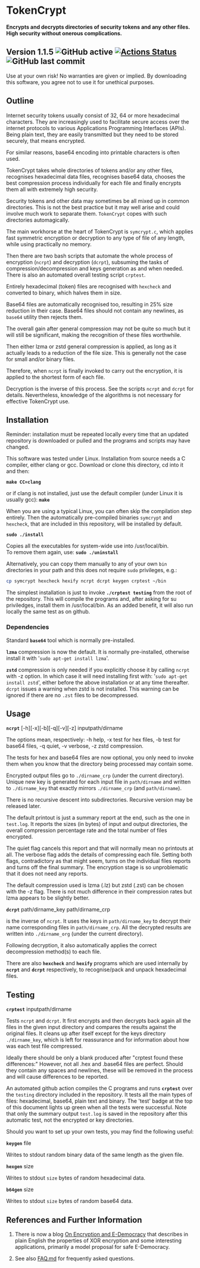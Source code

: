 # TokenCrypt

**Encrypts and decrypts directories of security tokens and any other files. High security without onerous complications.**

## Version 1.1.5 ![GitHub active](https://img.shields.io/badge/GitHub-Active-brightgreen) [![Actions Status](https://github.com/liborty/TokenCrypt/workflows/test/badge.svg)](https://github.com/liborty/TokenCrypt/actions) ![GitHub last commit](https://img.shields.io/github/last-commit/liborty/TokenCrypt)

Use at your own risk! No warranties are given or implied. 
By downloading this software, you agree not to use it for unethical purposes.

## Outline

Internet security tokens usually consist of 32, 64 or more hexadecimal characters. 
They are increasingly used to facilitate secure access over the internet protocols
to various Applications Programming Interfaces (APIs). Being plain text,
they are easily transmitted but they need to be stored securely,
that means encrypted.   
  
For similar reasons, base64 encoding into printable characters is often used.

TokenCrypt takes whole directories of tokens
and/or any other files, recognises hexadecimal data files, recognises base64 data, chooses the best compression 
process individually for each file and finally encrypts them all with extremely high security.

Security tokens and other data may sometimes be 
all mixed up in common directories. This is not the best practice but 
it may well arise and could involve much work to separate them. 
`TokenCrypt` copes with such directories automagically.

The main workhorse at the heart of TokenCrypt is `symcrypt.c`, which applies fast symmetric
encryption or decryption to any type of file of any length, while using practically no memory.

Then there are two bash scripts that automate the whole process of encryption (`ncrpt`)
and decryption (`dcrpt`), subsuming the tasks of compression/decompression and keys generation as and when needed.
There is also an automated overall testing script `crptest`.

Entirely hexadecimal (token) files are recognised with `hexcheck` and converted to binary, which halves them in size. 

Base64 files are automatically recognised too, resulting in 25% size reduction in their case. Base64 files should not contain any newlines, as `base64` utility then rejects them. 

The overall gain after general compression may not be quite so much but it will still be significant, making the recognition of these files worthwhile.

Then either lzma or zstd general compression is applied, as long as it actually leads to a reduction of the file size. This is generally not  the case for small and/or binary files. 

Therefore, when  `ncrpt` is finally invoked to carry out the encryption, it is applied to the shortest form of each file.

Decryption is the inverse of this process. See the scripts `ncrpt` and `dcrpt` for details. Nevertheless, knowledge of the algorithms is not necessary for effective TokenCrypt use.

## Installation

Reminder: installation must be repeated locally every time that an updated repository is downloaded or pulled and the programs and scripts may have changed.

This software was tested under Linux. Installation from source needs a C compiler, either clang or gcc. Download or clone this directory, cd into it and then:

**`make CC=clang`**

or if clang is not installed, just use the default compiler 
(under Linux it is usually gcc): **`make`**

When you are using a typical Linux, you can often skip the compilation step entirely. Then the automatically pre-compiled binaries `symcrypt` and `hexcheck`, that are included in this repository, will be installed by default.

**`sudo ./install`**
 
Copies all the executables for system-wide use into /usr/local/bin.  
To remove them again, use: **`sudo ./uninstall`**

Alternatively, you can copy them manually to any of your own `bin` 
directories in your path and this does not require `sudo` privileges, e.g.:
```bash
cp symcrypt hexcheck hexify ncrpt dcrpt keygen crptest ~/bin
```
The simplest installation is just to invoke **`./crptest testing`** from the root of the repository.
This will compile the programs and, after asking for su priviledges, install them in /usr/local/bin.
As an added benefit, it will also run locally the same test as on github.

### Dependencies

Standard  **`base64`** tool which is normally pre-installed.  

**`lzma`** compression is now the default. It is normally pre-installed, otherwise install it with '`sudo apt-get install lzma`'.
  
**`zstd`** compression is only needed if you explicitly choose it by calling `ncrpt` with -z option. In which case it will need installing first with: '`sudo apt-get install zstd`', either before the above installation or at any time thereafter. `dcrpt` issues a warning when zstd is not installed. This warning can be ignored if there are no `.zst` files to be decompressed.

## Usage

**`ncrpt`** [-h][-x][-b][-q][-v][-z] inputpath/dirname

The options mean, respectively: -h help, -x test for hex files, -b test for base64 files, -q quiet, -v verbose, -z zstd compression. 

The tests for hex and base64 files are now optional, you only need to invoke them when you know that the directory being processed may contain some.

Encrypted output files go to `./dirname_crp` (under the current directory).
Unique new key is generated for each input file in `path/dirname` and
written to `./dirname_key` that exactly mirrors `./dirname_crp` (and `path/dirname`).

There is no recursive descent into subdirectories. Recursive version may be released later.

The default printout is just a summary report at the end, such as the one in `test.log`. It reports the sizes (in bytes) of input and output directories, the overall compression percentage rate and the total number of files encrypted.

The quiet flag cancels this report and that will normally mean no printouts at all.
The verbose flag adds the details of compressing each file. Setting both
flags, contradictory as that might seem, turns on the individual files reports and
turns off the final summary.
The encryption stage is so unproblematic that it does not need any reports.

The default compression used is lzma (.lz) but zstd (.zst) can be chosen with the -z flag.
There is not much difference in their compression rates but lzma
appears to be slightly better.

**`dcrpt`** path/dirname_key path/dirname_crp

is the inverse of `ncrpt`. It uses the keys in  `path/dirname_key` to decrypt 
their name corresponding files in `path/dirname_crp`.
All the decrypted results are written into `./dirname_org` (under the current directory).

Following decryption, it also automatically applies the correct decompression method(s) to each file.

There are also **`hexcheck`** and **`hexify`** programs which are used internally by  **`ncrpt`** and **`dcrpt`** respectively, to recognise/pack and unpack hexadecimal files.

## Testing

**`crptest`** inputpath/dirname 

Tests `ncrpt` and `dcrpt`. It first encrypts and then decrypts back again
all the files in the given input directory and compares the results against the original files.
It cleans up after itself except for the keys directory `./dirname_key`,
which is left for reassurance and for information about how was each test file compressed.

Ideally there should be only a blank produced after "crptest found these differences:" However, not all .hex and .base64 files are perfect. Should they contain any spaces and newlines, these will be removed in the process and will cause differences to be reported.

An automated github action compiles the C programs and runs **`crptest`** over the `testing` directory included in the repository.
It tests all the main types of files: hexadecimal, base64, plain text and binary. 
The 'test' badge at the top of this document lights up green 
when all the tests were successful. Note that only the summary output `test.log` is saved in the repository after this automatic test, not the encrypted or key directories.

Should you want to set up your own tests, you  may find the following useful:

**`keygen`** file

Writes to stdout random binary data of the same length as the given file.

**`hexgen`** size

Writes to stdout `size` bytes of random hexadecimal data.

**`b64gen`** size

Writes to stdout `size` bytes of random base64 data.

## References and Further Information

1. There is now a blog [On Encryption and E-Democracy](https://oldmill.cz/2020-06-10-crypt.html) that describes in plain English the properties of XOR encryption and some interesting applications, primarily a model proposal for safe E-Democracy.
  
1. See also [FAQ.md](https://github.com/liborty/TokenCrypt/blob/master/FAQ.md) for frequently asked questions.
